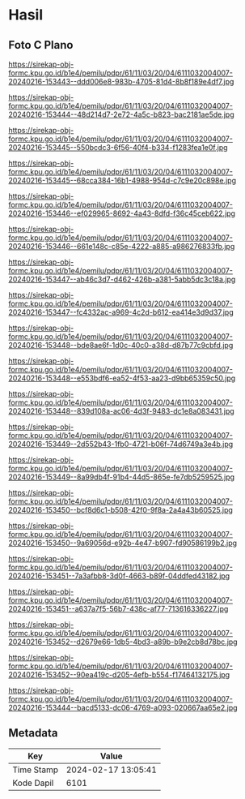 # Hasil

## Foto C Plano

https://sirekap-obj-formc.kpu.go.id/b1e4/pemilu/pdpr/61/11/03/20/04/6111032004007-20240216-153443--ddd006e8-983b-4705-81d4-8b8f189e4df7.jpg

https://sirekap-obj-formc.kpu.go.id/b1e4/pemilu/pdpr/61/11/03/20/04/6111032004007-20240216-153444--48d214d7-2e72-4a5c-b823-bac2181ae5de.jpg

https://sirekap-obj-formc.kpu.go.id/b1e4/pemilu/pdpr/61/11/03/20/04/6111032004007-20240216-153445--550bcdc3-6f56-40f4-b334-f1283fea1e0f.jpg

https://sirekap-obj-formc.kpu.go.id/b1e4/pemilu/pdpr/61/11/03/20/04/6111032004007-20240216-153445--68cca384-16b1-4988-954d-c7c9e20c898e.jpg

https://sirekap-obj-formc.kpu.go.id/b1e4/pemilu/pdpr/61/11/03/20/04/6111032004007-20240216-153446--ef029965-8692-4a43-8dfd-f36c45ceb622.jpg

https://sirekap-obj-formc.kpu.go.id/b1e4/pemilu/pdpr/61/11/03/20/04/6111032004007-20240216-153446--661e148c-c85e-4222-a885-a986276833fb.jpg

https://sirekap-obj-formc.kpu.go.id/b1e4/pemilu/pdpr/61/11/03/20/04/6111032004007-20240216-153447--ab46c3d7-d462-426b-a381-5abb5dc3c18a.jpg

https://sirekap-obj-formc.kpu.go.id/b1e4/pemilu/pdpr/61/11/03/20/04/6111032004007-20240216-153447--fc4332ac-a969-4c2d-b612-ea414e3d9d37.jpg

https://sirekap-obj-formc.kpu.go.id/b1e4/pemilu/pdpr/61/11/03/20/04/6111032004007-20240216-153448--bde8ae6f-1d0c-40c0-a38d-d87b77c9cbfd.jpg

https://sirekap-obj-formc.kpu.go.id/b1e4/pemilu/pdpr/61/11/03/20/04/6111032004007-20240216-153448--e553bdf6-ea52-4f53-aa23-d9bb65359c50.jpg

https://sirekap-obj-formc.kpu.go.id/b1e4/pemilu/pdpr/61/11/03/20/04/6111032004007-20240216-153448--839d108a-ac06-4d3f-9483-dc1e8a083431.jpg

https://sirekap-obj-formc.kpu.go.id/b1e4/pemilu/pdpr/61/11/03/20/04/6111032004007-20240216-153449--2d552b43-1fb0-4721-b06f-74d6749a3e4b.jpg

https://sirekap-obj-formc.kpu.go.id/b1e4/pemilu/pdpr/61/11/03/20/04/6111032004007-20240216-153449--8a99db4f-91b4-44d5-865e-fe7db5259525.jpg

https://sirekap-obj-formc.kpu.go.id/b1e4/pemilu/pdpr/61/11/03/20/04/6111032004007-20240216-153450--bcf8d6c1-b508-42f0-9f8a-2a4a43b60525.jpg

https://sirekap-obj-formc.kpu.go.id/b1e4/pemilu/pdpr/61/11/03/20/04/6111032004007-20240216-153450--9a69056d-e92b-4e47-b907-fd90586199b2.jpg

https://sirekap-obj-formc.kpu.go.id/b1e4/pemilu/pdpr/61/11/03/20/04/6111032004007-20240216-153451--7a3afbb8-3d0f-4663-b89f-04ddfed43182.jpg

https://sirekap-obj-formc.kpu.go.id/b1e4/pemilu/pdpr/61/11/03/20/04/6111032004007-20240216-153451--a637a7f5-56b7-438c-af77-713616336227.jpg

https://sirekap-obj-formc.kpu.go.id/b1e4/pemilu/pdpr/61/11/03/20/04/6111032004007-20240216-153452--d2679e66-1db5-4bd3-a89b-b9e2cb8d78bc.jpg

https://sirekap-obj-formc.kpu.go.id/b1e4/pemilu/pdpr/61/11/03/20/04/6111032004007-20240216-153452--90ea419c-d205-4efb-b554-f17464132175.jpg

https://sirekap-obj-formc.kpu.go.id/b1e4/pemilu/pdpr/61/11/03/20/04/6111032004007-20240216-153444--bacd5133-dc06-4769-a093-020667aa65e2.jpg


## Metadata

| Key        | Value               |
| ---------- | ------------------- |
| Time Stamp | 2024-02-17 13:05:41 |
| Kode Dapil | 6101                |




